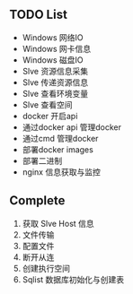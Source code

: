 ## TODO List
- Windows 网络IO
- Windows 网卡信息
- Windows 磁盘IO
- Slve 资源信息采集
- Slve 传递资源信息
- Slve 查看环境变量
- Slve 查看空间
- docker 开启api
- 通过docker api 管理docker
- 通过cmd 管理docker
- 部署docker images
- 部署二进制
- nginx 信息获取与监控


## Complete
1. 获取 Slve Host 信息
2. 文件传输 
3. 配置文件
4. 断开从连
5. 创建执行空间
6. Sqlist 数据库初始化与创建表

